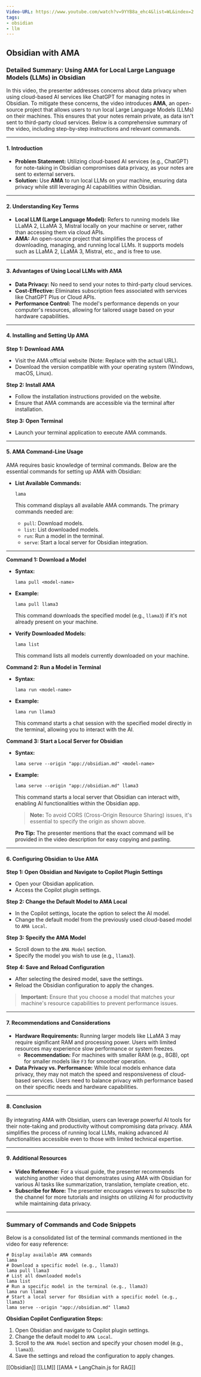 ```yaml
---
Video-URL: https://www.youtube.com/watch?v=9YYB8a_ehc4&list=WL&index=2
tags:
- obsidian
- llm
---
```


## **Obsidian with AMA**

### Detailed Summary: Using AMA for Local Large Language Models (LLMs) in Obsidian

In this video, the presenter addresses concerns about data privacy when using cloud-based AI services like ChatGPT for managing notes in Obsidian. To mitigate these concerns, the video introduces **AMA**, an open-source project that allows users to run local Large Language Models (LLMs) on their machines. This ensures that your notes remain private, as data isn't sent to third-party cloud services. Below is a comprehensive summary of the video, including step-by-step instructions and relevant commands.

---

#### **1. Introduction**

- **Problem Statement:** Utilizing cloud-based AI services (e.g., ChatGPT) for note-taking in Obsidian compromises data privacy, as your notes are sent to external servers.
- **Solution:** Use **AMA** to run local LLMs on your machine, ensuring data privacy while still leveraging AI capabilities within Obsidian.

---

#### **2. Understanding Key Terms**

- **Local LLM (Large Language Model):** Refers to running models like LLaMA 2, LLaMA 3, Mistral locally on your machine or server, rather than accessing them via cloud APIs.
- **AMA:** An open-source project that simplifies the process of downloading, managing, and running local LLMs. It supports models such as LLaMA 2, LLaMA 3, Mistral, etc., and is free to use.

---

#### **3. Advantages of Using Local LLMs with AMA**

- **Data Privacy:** No need to send your notes to third-party cloud services.
- **Cost-Effective:** Eliminates subscription fees associated with services like ChatGPT Plus or Cloud APIs.
- **Performance Control:** The model's performance depends on your computer's resources, allowing for tailored usage based on your hardware capabilities.

---

#### **4. Installing and Setting Up AMA**

**Step 1: Download AMA**

- Visit the AMA official website (Note: Replace with the actual URL).
- Download the version compatible with your operating system (Windows, macOS, Linux).

**Step 2: Install AMA**

- Follow the installation instructions provided on the website.
- Ensure that AMA commands are accessible via the terminal after installation.

**Step 3: Open Terminal**

- Launch your terminal application to execute AMA commands.

---

#### **5. AMA Command-Line Usage**

AMA requires basic knowledge of terminal commands. Below are the essential commands for setting up AMA with Obsidian:

- **List Available Commands:**

    ```
    lama
    ```

    This command displays all available AMA commands. The primary commands needed are:

    - `pull`: Download models.
    - `list`: List downloaded models.
    - `run`: Run a model in the terminal.
    - `serve`: Start a local server for Obsidian integration.

---

**Command 1: Download a Model**

- **Syntax:**

    ```
    lama pull <model-name>
    ```

- **Example:**

    ```
    lama pull llama3
    ```

    This command downloads the specified model (e.g., `llama3`) if it's not already present on your machine.

- **Verify Downloaded Models:**

    ```
    lama list
    ```

    This command lists all models currently downloaded on your machine.

**Command 2: Run a Model in Terminal**

- **Syntax:**

    ```
    lama run <model-name>
    ```

- **Example:**

    ```
    lama run llama3
    ```

    This command starts a chat session with the specified model directly in the terminal, allowing you to interact with the AI.

**Command 3: Start a Local Server for Obsidian**

- **Syntax:**

    ```
    lama serve --origin "app://obsidian.md" <model-name>
    ```

- **Example:**

    ```
    lama serve --origin "app://obsidian.md" llama3
    ```

    This command starts a local server that Obsidian can interact with, enabling AI functionalities within the Obsidian app.

    > **Note:** To avoid CORS (Cross-Origin Resource Sharing) issues, it's essential to specify the origin as shown above.

    **Pro Tip:** The presenter mentions that the exact command will be provided in the video description for easy copying and pasting.

---

#### **6. Configuring Obsidian to Use AMA**

**Step 1: Open Obsidian and Navigate to Copilot Plugin Settings**

- Open your Obsidian application.
- Access the Copilot plugin settings.

**Step 2: Change the Default Model to AMA Local**

- In the Copilot settings, locate the option to select the AI model.
- Change the default model from the previously used cloud-based model to `AMA Local`.

**Step 3: Specify the AMA Model**

- Scroll down to the `AMA Model` section.
- Specify the model you wish to use (e.g., `llama3`).

**Step 4: Save and Reload Configuration**

- After selecting the desired model, save the settings.
- Reload the Obsidian configuration to apply the changes.

> **Important:** Ensure that you choose a model that matches your machine's resource capabilities to prevent performance issues.

---

#### **7. Recommendations and Considerations**

- **Hardware Requirements:** Running larger models like LLaMA 3 may require significant RAM and processing power. Users with limited resources may experience slow performance or system freezes.
    - **Recommendation:** For machines with smaller RAM (e.g., 8GB), opt for smaller models like `F3` for smoother operation.
- **Data Privacy vs. Performance:** While local models enhance data privacy, they may not match the speed and responsiveness of cloud-based services. Users need to balance privacy with performance based on their specific needs and hardware capabilities.

---

#### **8. Conclusion**

By integrating AMA with Obsidian, users can leverage powerful AI tools for their note-taking and productivity without compromising data privacy. AMA simplifies the process of running local LLMs, making advanced AI functionalities accessible even to those with limited technical expertise.

---

#### **9. Additional Resources**

- **Video Reference:** For a visual guide, the presenter recommends watching another video that demonstrates using AMA with Obsidian for various AI tasks like summarization, translation, template creation, etc.
- **Subscribe for More:** The presenter encourages viewers to subscribe to the channel for more tutorials and insights on utilizing AI for productivity while maintaining data privacy.

---

### **Summary of Commands and Code Snippets**

Below is a consolidated list of the terminal commands mentioned in the video for easy reference:

```
# Display available AMA commands
lama  
# Download a specific model (e.g., llama3)
lama pull llama3  
# List all downloaded models
lama list  
# Run a specific model in the terminal (e.g., llama3)
lama run llama3  
# Start a local server for Obsidian with a specific model (e.g., llama3)
lama serve --origin "app://obsidian.md" llama3
```

**Obsidian Copilot Configuration Steps:**

1. Open Obsidian and navigate to Copilot plugin settings.
2. Change the default model to `AMA Local`.
3. Scroll to the `AMA Model` section and specify your chosen model (e.g., `llama3`).
4. Save the settings and reload the configuration to apply changes.

[[Obsidian]] [[LLM]]  [[AMA + LangChain.js for RAG]]
